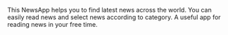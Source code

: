 This NewsApp helps you to find latest news across the world. You can easily read news and select news according to category. A useful app for reading news in your free time.